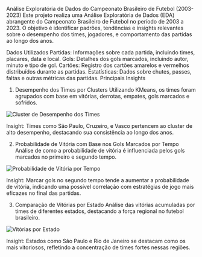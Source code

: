 Análise Exploratória de Dados do Campeonato Brasileiro de Futebol (2003-2023)
Este projeto realiza uma Análise Exploratória de Dados (EDA) abrangente do Campeonato Brasileiro de Futebol no período de 2003 a 2023. O objetivo é identificar padrões, tendências e insights relevantes sobre o desempenho dos times, jogadores, e comportamento das partidas ao longo dos anos.

Dados Utilizados
Partidas: Informações sobre cada partida, incluindo times, placares, data e local.
Gols: Detalhes dos gols marcados, incluindo autor, minuto e tipo de gol.
Cartões: Registro dos cartões amarelos e vermelhos distribuídos durante as partidas.
Estatísticas: Dados sobre chutes, passes, faltas e outras métricas das partidas.
Principais Insights

1. Desempenho dos Times por Clusters
Utilizando KMeans, os times foram agrupados com base em vitórias, derrotas, empates, gols marcados e sofridos.

![Cluster de Desempenho dos Times](C:/Users/USER/analise_cluster_desempenho.png)

Insight: Times como São Paulo, Cruzeiro, e Vasco pertencem ao cluster de alto desempenho, destacando sua consistência ao longo dos anos.

2. Probabilidade de Vitória com Base nos Gols Marcados por Tempo
Análise de como a probabilidade de vitória é influenciada pelos gols marcados no primeiro e segundo tempo.

![Probabilidade de Vitória por Tempo](C:/Users/USER/images/probabilidade_vitoria_gols_tempo.png)

Insight: Marcar gols no segundo tempo tende a aumentar a probabilidade de vitória, indicando uma possível correlação com estratégias de jogo mais eficazes no final das partidas.

3. Comparação de Vitórias por Estado
Análise das vitórias acumuladas por times de diferentes estados, destacando a força regional no futebol brasileiro.

![Vitórias por Estado](C:/Users/USER/images/comparacao_vitorias_entre_estados.png)

Insight: Estados como São Paulo e Rio de Janeiro se destacam como os mais vitoriosos, refletindo a concentração de times fortes nessas regiões.